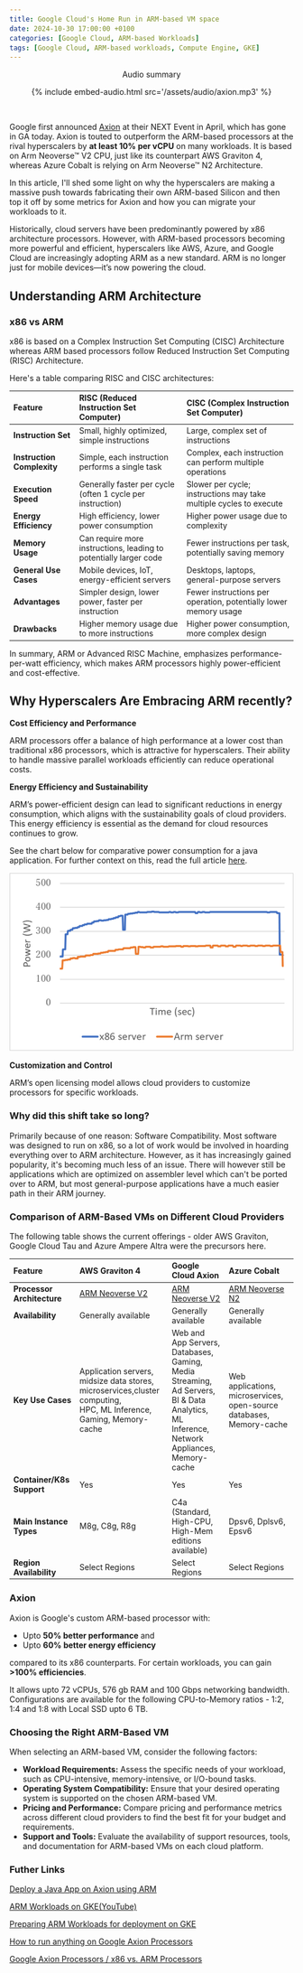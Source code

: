 ```yaml
---
title: Google Cloud's Home Run in ARM-based VM space
date: 2024-10-30 17:00:00 +0100
categories: [Google Cloud, ARM-based Workloads]
tags: [Google Cloud, ARM-based workloads, Compute Engine, GKE]
---
```


<p align="center">Audio summary </p> <p align="center">{% include embed-audio.html src='/assets/audio/axion.mp3' %}</p>

<br>

Google first announced [Axion](https://cloud.google.com/products/axion) at their NEXT Event in April, which has gone in GA today. Axion is touted to outperform the ARM-based processors at the rival hyperscalers by **at least 10% per vCPU** on many workloads. It is based on Arm Neoverse™ V2 CPU, just like its counterpart AWS Graviton 4, whereas Azure Cobalt is relying on Arm Neoverse™ N2 Architecture. 

In this article, I'll shed some light on why the hyperscalers are making a massive push towards fabricating their own ARM-based Silicon and then top it off by some metrics for Axion and how you can migrate your workloads to it.

Historically, cloud servers have been predominantly powered by x86 architecture processors. However, with ARM-based processors becoming more powerful and efficient, hyperscalers like AWS, Azure, and Google Cloud are increasingly adopting ARM as a new standard. ARM is no longer just for mobile devices—it’s now powering the cloud.

## Understanding ARM Architecture

### x86 vs ARM
x86 is based on a Complex Instruction Set Computing (CISC) Architecture whereas ARM based processors follow Reduced Instruction Set Computing (RISC) Architecture.

Here's a table comparing RISC and CISC architectures:

| Feature                  | RISC (Reduced Instruction Set Computer)                              | CISC (Complex Instruction Set Computer)                                  |
|:--------------------------|:----------------------------------------------------------------------|:-------------------------------------------------------------------------|
| **Instruction Set**      | Small, highly optimized, simple instructions                        | Large, complex set of instructions                                      |
| **Instruction Complexity** | Simple, each instruction performs a single task                   | Complex, each instruction can perform multiple operations               |
| **Execution Speed**      | Generally faster per cycle (often 1 cycle per instruction)          | Slower per cycle; instructions may take multiple cycles to execute      |
| **Energy Efficiency**    | High efficiency, lower power consumption                            | Higher power usage due to complexity                                    |
| **Memory Usage**         | Can require more instructions, leading to potentially larger code   | Fewer instructions per task, potentially saving memory                  |                                           |
| **General Use Cases**            | Mobile devices, IoT, energy-efficient servers                       | Desktops, laptops, general-purpose servers                              |
| **Advantages**           | Simpler design, lower power, faster per instruction                 | Fewer instructions per operation, potentially lower memory usage        |
| **Drawbacks**            | Higher memory usage due to more instructions                        | Higher power consumption, more complex design                           |

In summary, ARM or Advanced RISC Machine, emphasizes performance-per-watt efficiency, which makes ARM processors highly power-efficient and cost-effective.

## Why Hyperscalers Are Embracing ARM recently?

**Cost Efficiency and Performance**

ARM processors offer a balance of high performance at a lower cost than traditional x86 processors, which is attractive for hyperscalers. Their ability to handle massive parallel workloads efficiently can reduce operational costs.

**Energy Efficiency and Sustainability**

ARM’s power-efficient design can lead to significant reductions in energy consumption, which aligns with the sustainability goals of cloud providers. This energy efficiency is essential as the demand for cloud resources continues to grow. 

See the chart below for comparative power consumption for a java application. For further context on this, read the full article [here](https://www.nttdata.com/global/en/insights/focus/will-java-run-more-sustainably-on-arms-architecture). 

![performance chart](/assets/img/chart.png)

**Customization and Control**

ARM’s open licensing model allows cloud providers to customize processors for specific workloads. 

### Why did this shift take so long?

Primarily because of one reason: Software Compatibility. Most software was designed to run on x86, so a lot of work would be involved in hoarding everything over to ARM architecture. However, as it has increasingly gained popularity, it's becoming much less of an issue. There will however still be applications which are optimized on assembler level which can't be ported over to ARM, but most general-purpose applications have a much easier path in their ARM journey. 

### **Comparison of ARM-Based VMs on Different Cloud Providers**

The following table shows the current offerings - older AWS Graviton, Google Cloud Tau and Azure Ampere Altra were the precursors here.

| Feature | AWS Graviton 4 | Google Cloud Axion | Azure Cobalt |
| :---- | :---- | :---- | :---- |
| **Processor Architecture** | [ARM Neoverse V2](https://www.arm.com/products/silicon-ip-cpu/neoverse/neoverse-v2) | [ARM Neoverse V2](https://www.arm.com/products/silicon-ip-cpu/neoverse/neoverse-v2) | [ARM Neoverse N2](https://www.arm.com/products/silicon-ip-cpu/neoverse/neoverse-n2) |
| **Availability** | Generally available | Generally available | Generally available |
| **Key Use Cases** | Application servers, midsize data stores,<br> microservices,cluster computing, <br>HPC, ML Inference, <br>Gaming, Memory-cache | Web and App Servers, <br>Databases, Gaming, <br>Media Streaming, Ad Servers,<br> BI & Data Analytics,<br> ML Inference, Network Appliances,<br> Memory-cache  | Web applications, microservices,<br> open-source databases, Memory-cache |
| **Container/K8s Support** | Yes | Yes | Yes |
| **Main Instance Types** | M8g, C8g, R8g | C4a (Standard, High-CPU,<br> High-Mem editions available) | Dpsv6, Dplsv6, Epsv6 |
| **Region Availability** | Select Regions | Select Regions | Select Regions |

### Axion
Axion is Google's custom ARM-based processor with:

* Upto **50% better performance** and
* Upto **60% better energy efficiency**

compared to its x86 counterparts. For certain workloads, you can gain **>100% efficiencies**.  

It allows upto 72 vCPUs, 576 gb RAM and 100 Gbps networking bandwidth. Configurations are available for the following CPU-to-Memory ratios - 1:2, 1:4 and 1:8 with Local SSD upto 6 TB.

### **Choosing the Right ARM-Based VM**

When selecting an ARM-based VM, consider the following factors:

* **Workload Requirements:** Assess the specific needs of your workload, such as CPU-intensive, memory-intensive, or I/O-bound tasks.  
* **Operating System Compatibility:** Ensure that your desired operating system is supported on the chosen ARM-based VM.  
* **Pricing and Performance:** Compare pricing and performance metrics across different cloud providers to find the best fit for your budget and requirements.  
* **Support and Tools:** Evaluate the availability of support resources, tools, and documentation for ARM-based VMs on each cloud platform.

### Futher Links

[Deploy a Java App on Axion using ARM](https://learn.arm.com/learning-paths/servers-and-cloud-computing/java-on-axion)

[ARM Workloads on GKE(YouTube)](https://www.youtube.com/watch?v=LZoy6jpzfqA)

[Preparing ARM Workloads for deployment on GKE](https://cloud.google.com/kubernetes-engine/docs/how-to/prepare-arm-workloads-for-deployment)

[How to run anything on Google Axion Processors](https://www.youtube.com/watch?v=Ty9KiDF1pWg)

[Google Axion Processors / x86 vs. ARM Processors](https://www.youtube.com/watch?v=0aDJ6GqsJqc)
